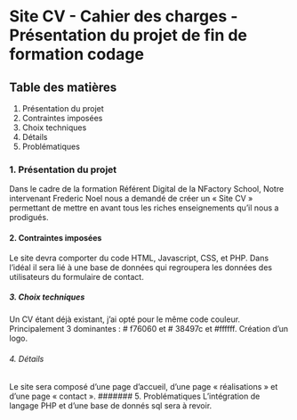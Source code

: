 # Site CV - Cahier des charges - Présentation du projet de fin de formation codage

## Table des matières
1.	Présentation du projet
2.	Contraintes imposées
3.	Choix techniques
4.	Détails
5.	Problématiques

### 1.	Présentation du projet

Dans le cadre de la formation Référent Digital de la NFactory School, Notre intervenant Frederic Noel nous a demandé de créer un « Site CV » permettant de mettre en avant tous les riches enseignements qu’il nous a prodigués.

#### 2.	Contraintes imposées
Le site devra comporter du code HTML, Javascript, CSS, et PHP. Dans l’idéal il sera lié à une base de données qui regroupera les données des utilisateurs du formulaire de contact.
##### 3.	Choix techniques
Un CV étant déjà existant, j’ai opté pour le même code couleur. Principalement 3 dominantes : # f76060 et # 38497c et #ffffff.
Création d’un logo.
###### 4.	Détails
Le site sera composé d’une page d’accueil, d’une page « réalisations » et d’une page « contact ».
####### 5.	Problématiques
L’intégration de langage PHP et d’une base de donnés sql sera à revoir.
